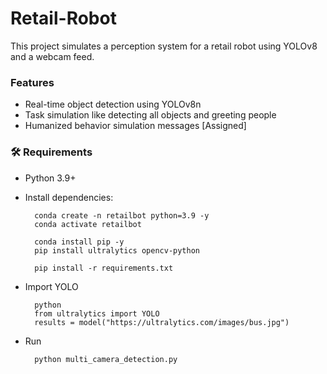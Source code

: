 # Retail-Robot

This project simulates a perception system for a retail robot using YOLOv8 and a webcam feed.

### Features
- Real-time object detection using YOLOv8n
- Task simulation like detecting all objects and  greeting people
- Humanized behavior simulation messages [Assigned]

### 🛠️ Requirements
- Python 3.9+
- Install dependencies:

        conda create -n retailbot python=3.9 -y
        conda activate retailbot

        conda install pip -y
        pip install ultralytics opencv-python

        pip install -r requirements.txt

- Import YOLO

        python
        from ultralytics import YOLO
        results = model("https://ultralytics.com/images/bus.jpg")

- Run

        python multi_camera_detection.py

